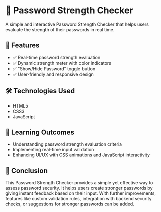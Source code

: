 # 🔐 Password Strength Checker  

A simple and interactive Password Strength Checker that helps users evaluate the strength of their passwords in real time.  

## 📌 Features  
- ✅ Real-time password strength evaluation  
- ✅ Dynamic strength meter with color indicators  
- ✅ "Show/Hide Password" toggle button  
- ✅ User-friendly and responsive design  


## 🛠️ Technologies Used  
- HTML5  
- CSS3  
- JavaScript  

## 🎯 Learning Outcomes  
- Understanding password strength evaluation criteria  
- Implementing real-time input validation  
- Enhancing UI/UX with CSS animations and JavaScript interactivity  

## 🏁 Conclusion  
This Password Strength Checker provides a simple yet effective way to assess password security. It helps users create stronger passwords by giving instant feedback based on their input. With further improvements, features like custom validation rules, integration with backend security checks, or suggestions for stronger passwords can be added.  


